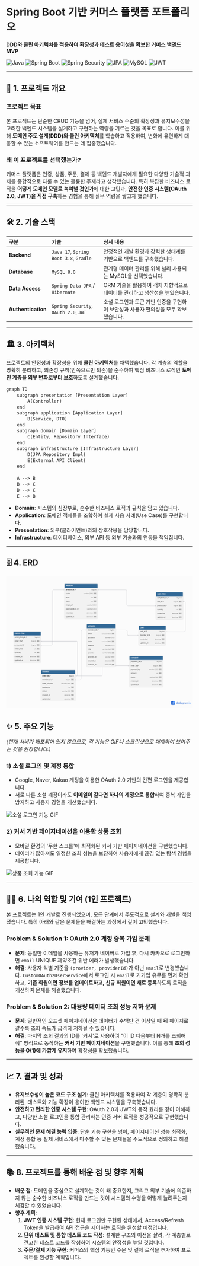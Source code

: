 # Spring Boot 기반 커머스 플랫폼 포트폴리오

**DDD와 클린 아키텍처를 적용하여 확장성과 테스트 용이성을 확보한 커머스 백엔드 MVP**

![Java](https://img.shields.io/badge/Java-17-orange) ![Spring Boot](https://img.shields.io/badge/Spring%20Boot-3.x-green) ![Spring Security](https://img.shields.io/badge/Spring%20Security-6.x-blue) ![JPA](https://img.shields.io/badge/JPA-Hibernate-lightgrey) ![MySQL](https://img.shields.io/badge/MySQL-8.0-4479A1) ![JWT](https://img.shields.io/badge/JWT-Authentication-black)

---

## 📖 1. 프로젝트 개요

### 프로젝트 목표
본 프로젝트는 단순한 CRUD 기능을 넘어, 실제 서비스 수준의 확장성과 유지보수성을 고려한 백엔드 시스템을 설계하고 구현하는 역량을 기르는 것을 목표로 합니다. 이를 위해 **도메인 주도 설계(DDD)와 클린 아키텍처**를 학습하고 적용하여, 변화에 유연하게 대응할 수 있는 소프트웨어를 만드는 데 집중했습니다.

### 왜 이 프로젝트를 선택했는가?
커머스 플랫폼은 인증, 상품, 주문, 결제 등 백엔드 개발자에게 필요한 다양한 기술적 과제를 종합적으로 다룰 수 있는 훌륭한 주제라고 생각했습니다. 특히 복잡한 비즈니스 로직을 **어떻게 도메인 모델로 녹여낼 것인가**에 대한 고민과, **안전한 인증 시스템(OAuth 2.0, JWT)을 직접 구축**하는 경험을 통해 실무 역량을 쌓고자 했습니다.

---

## 🛠️ 2. 기술 스택

| 구분 | 기술 | 상세 내용 |
| :--- | :--- | :--- |
| **Backend** | `Java 17`, `Spring Boot 3.x`, `Gradle` | 안정적인 개발 환경과 강력한 생태계를 기반으로 백엔드를 구축했습니다. |
| **Database** | `MySQL 8.0` | 관계형 데이터 관리를 위해 널리 사용되는 MySQL을 선택했습니다. |
| **Data Access** | `Spring Data JPA` / `Hibernate` | ORM 기술을 활용하여 객체 지향적으로 데이터를 관리하고 생산성을 높였습니다. |
| **Authentication** | `Spring Security`, `OAuth 2.0`, `JWT` | 소셜 로그인과 토큰 기반 인증을 구현하여 보안성과 사용자 편의성을 모두 확보했습니다. |

---

## 🏛️ 3. 아키텍처

프로젝트의 안정성과 확장성을 위해 **클린 아키텍처**를 채택했습니다. 각 계층의 역할을 명확히 분리하고, 의존성 규칙(안쪽으로만 의존)을 준수하여 핵심 비즈니스 로직인 **도메인 계층을 외부 변화로부터 보호**하도록 설계했습니다.

```mermaid
graph TD
    subgraph presentation [Presentation Layer]
        A(Controller)
    end
    subgraph application [Application Layer]
        B(Service, DTO)
    end
    subgraph domain [Domain Layer]
        C(Entity, Repository Interface)
    end
    subgraph infrastructure [Infrastructure Layer]
        D(JPA Repository Impl)
        E(External API Client)
    end

    A --> B
    B --> C
    D --> C
    E --> B
```
* **Domain**: 시스템의 심장부로, 순수한 비즈니스 로직과 규칙을 담고 있습니다.
* **Application**: 도메인 객체들을 조합하여 실제 사용 사례(Use Case)를 구현합니다.
* **Presentation**: 외부(클라이언트)와의 상호작용을 담당합니다.
* **Infrastructure**: 데이터베이스, 외부 API 등 외부 기술과의 연동을 책임집니다.

---

## 🗄️ 4. ERD

![ERD Diagram](https://github.com/zerochani/spring-commerce/blob/main/docs/Erd.png)

## ✨ 5. 주요 기능

*(현재 서버가 배포되어 있지 않으므로, 각 기능은 GIF나 스크린샷으로 대체하여 보여주는 것을 권장합니다.)*

### 1) 소셜 로그인 및 계정 통합
-   Google, Naver, Kakao 계정을 이용한 OAuth 2.0 기반의 간편 로그인을 제공합니다.
-   서로 다른 소셜 계정이라도 **이메일이 같다면 하나의 계정으로 통합**하여 중복 가입을 방지하고 사용자 경험을 개선했습니다.

![소셜 로그인 기능 GIF](https://user-images.github.com/your-username/your-repo/assets/social-login.gif)

### 2) 커서 기반 페이지네이션을 이용한 상품 조회
-   모바일 환경의 '무한 스크롤'에 최적화된 커서 기반 페이지네이션을 구현했습니다.
-   데이터가 많아져도 일정한 조회 성능을 보장하여 사용자에게 끊김 없는 탐색 경험을 제공합니다.

![상품 조회 기능 GIF](https://user-images.github.com/your-username/your-repo/assets/product-scroll.gif)

---

## 🙋‍♂️ 6. 나의 역할 및 기여 (1인 프로젝트)

본 프로젝트는 1인 개발로 진행되었으며, 모든 단계에서 주도적으로 설계와 개발을 책임졌습니다. 특히 아래와 같은 문제들을 해결하는 과정에서 깊이 고민했습니다.

### Problem & Solution 1: OAuth 2.0 계정 중복 가입 문제
-   **문제**: 동일한 이메일을 사용하는 유저가 네이버로 가입 후, 다시 카카오로 로그인하면 `email` UNIQUE 제약조건 위반 에러가 발생했습니다.
-   **해결**: 사용자 식별 기준을 `(provider, providerId)`가 아닌 `email`로 변경했습니다. `CustomOAuth2UserService`에서 로그인 시 `email`로 기가입 유무를 먼저 확인하고, **기존 회원이면 정보를 업데이트하고, 신규 회원이면 새로 등록**하도록 로직을 개선하여 문제를 해결했습니다.

### Problem & Solution 2: 대용량 데이터 조회 성능 저하 문제
-   **문제**: 일반적인 오프셋 페이지네이션은 데이터가 수백만 건 이상일 때 뒤 페이지로 갈수록 조회 속도가 급격히 저하될 수 있습니다.
-   **해결**: 마지막 조회 결과의 ID를 '커서'로 사용하여 "이 ID 다음부터 N개를 조회해줘" 방식으로 동작하는 **커서 기반 페이지네이션**을 구현했습니다. 이를 통해 **조회 성능을 O(1)에 가깝게 유지**하여 확장성을 확보했습니다.

---

## 📈 7. 결과 및 성과

-   **유지보수성이 높은 코드 구조 설계**: 클린 아키텍처를 적용하여 각 계층이 명확히 분리된, 테스트와 기능 확장이 용이한 백엔드 시스템을 구축했습니다.
-   **안전하고 편리한 인증 시스템 구현**: OAuth 2.0과 JWT의 동작 원리를 깊이 이해하고, 다양한 소셜 로그인을 통합 관리하는 인증 서버 로직을 성공적으로 구현했습니다.
-   **실무적인 문제 해결 능력 입증**: 단순 기능 구현을 넘어, 페이지네이션 성능 최적화, 계정 통합 등 실제 서비스에서 마주할 수 있는 문제들을 주도적으로 정의하고 해결했습니다.

---

## 📚 8. 프로젝트를 통해 배운 점 및 향후 계획

-   **배운 점**: 도메인을 중심으로 설계하는 것이 왜 중요한지, 그리고 외부 기술에 의존하지 않는 순수한 비즈니스 로직을 만드는 것이 시스템의 수명을 어떻게 늘려주는지 체감할 수 있었습니다.
-   **향후 계획**:
    1.  **JWT 인증 시스템 구현**: 현재 로그인만 구현된 상태에서, Access/Refresh Token을 발급하여 API 접근을 제어하는 로직을 완성할 예정입니다.
    2.  **단위 테스트 및 통합 테스트 코드 작성**: 설계한 구조의 이점을 살려, 각 계층별로 견고한 테스트 코드를 작성하여 시스템의 안정성을 높일 것입니다.
    3.  **주문/결제 기능 구현**: 커머스의 핵심 기능인 주문 및 결제 로직을 추가하여 프로젝트를 완성할 계획입니다.
